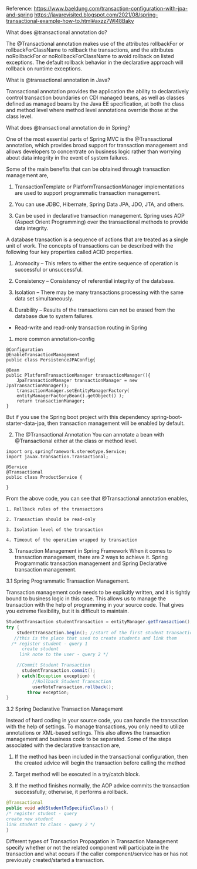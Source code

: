 Reference:
https://www.baeldung.com/transaction-configuration-with-jpa-and-spring
https://javarevisited.blogspot.com/2021/08/spring-transactional-example-how-to.html#axzz7Wl48Baky

What does @transactional annotation do?

The @Transactional annotation makes use of the attributes rollbackFor or rollbackForClassName to rollback the transactions, and the attributes noRollbackFor or noRollbackForClassName to avoid rollback on listed exceptions. The default rollback behavior in the declarative approach will rollback on runtime exceptions.


What is @transactional annotation in Java?

Transactional annotation provides the application the ability to declaratively control transaction boundaries on CDI managed beans, as well as classes defined as managed beans by the Java EE specification, at both the class and method level where method level annotations override those at the class level.


What does @transactional annotation do in Spring?

One of the most essential parts of Spring MVC is the @Transactional annotation, which provides broad support for transaction management and allows developers to concentrate on business logic rather than worrying about data integrity in the event of system failures.


Some of the main benefits that can be obtained through transaction management are,

1. TransactionTemplate or PlatformTransactionManager implementations are used to support programmatic transaction management.

2. You can use JDBC, Hibernate, Spring Data JPA, JDO, JTA, and others.

3. Can be used in declarative transaction management. Spring uses AOP (Aspect Orient Programming) over the transactional methods to provide data integrity.


A database transaction is a sequence of actions that are treated as a single unit of work. The concepts of transactions can be described with the following four key properties called ACID properties.

1. Atomocity – This refers to either the entire sequence of operation is successful or unsuccessful.

2. Consistency – Consistency of referential integrity of the database.

3. Isolation – There may be many transactions processing with the same data set simultaneously.

4. Durability – Results of the transactions can not be erased from the database due to system failures.


* Read-write and read-only transaction routing in Spring

 1. more common annotation-config
```
@Configuration
@EnableTransactionManagement
public class PersistenceJPAConfig{

@Bean
public PlatformTransactionManager transactionManager(){
    JpaTransactionManager transactionManager = new JpaTransactionManager();
    transactionManager.setEntityManagerFactory(
    entityManagerFactoryBean().getObject() );
    return transactionManager;
}
```

But if you use the Spring boot project with this dependency spring-boot-starter-data-jpa, then transaction management will be enabled by default.


 2. The @Transactional Annotation
You can annotate a bean with @Transactional either at the class or method level.

```
import org.springframework.stereotype.Service;
import javax.transaction.Transactional;

@Service
@Transactional
public class ProductService {

}
```

From the above code, you can see that @Transactional annotation enables,

    1. Rollback rules of the transactions

    2. Transaction should be read-only

    3. Isolation level of the transaction

    4. Timeout of the operation wrapped by transaction


3. Transaction Management in Spring Framework
When it comes to transaction management, there are 2 ways to achieve it. Spring Programmatic transaction management and Spring Declarative transaction management. 

3.1 Spring Programmatic Transaction Management.

Transaction management code needs to be explicitly written, and it is tightly bound to business logic in this case. This allows us to manage the transaction with the help of programming in your source code. That gives you extreme flexibility, but it is difficult to maintain.

```ProgrammaticTransactionManagement.java
StudentTransaction studentTransaction = entityManager.getTransaction();
try {
    studentTransaction.begin(); //start of the first student transaction
   //this is the place that used to create students and link them
  /* register student - query 1
      create student
     link note to the user - query 2 */

    //Commit Student Transaction
      studentTransaction.commit();
    } catch(Exception exception) {
          //Rollback Student Transaction
          userNoteTransaction.rollback();
        throw exception;
}
```

3.2 Spring Declarative Transaction Management

Instead of hard coding in your source code, you can handle the transaction with the help of settings. To manage transactions, you only need to utilize annotations or XML-based settings. This also allows the transaction management and business code to be separated. Some of the steps associated with the declarative transaction are,

1. If the method has been included in the transactional configuration, then the created advice will begin the transaction before calling the method

2. Target method will be executed in a try/catch block.

3. If the method finishes normally, the AOP advice commits the transaction successfully; otherwise, it performs a rollback.
```DeclarativeTransactionManagement.java
@Transactional
public void addStudentToSpecificClass() {
/* register student - query
create new student
link student to class - query 2 */
}
```

Different types of Transaction Propagation in Transaction Management specify whether or not the related component will participate in the transaction and what occurs if the caller component/service has or has not previously created/started a transaction.






